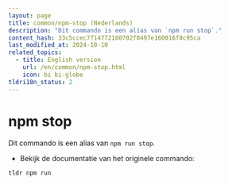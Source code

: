 ```yaml
---
layout: page
title: common/npm-stop (Nederlands)
description: "Dit commando is een alias van `npm run stop`."
content_hash: 33c5ccec7f14772180702f0497e160016f0c95ca
last_modified_at: 2024-10-10
related_topics:
  - title: English version
    url: /en/common/npm-stop.html
    icon: bi bi-globe
tldri18n_status: 2
---
```

# npm stop

Dit commando is een alias van `npm run stop`.

- Bekijk de documentatie van het originele commando:

`tldr npm run`
